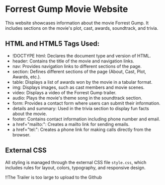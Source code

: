 # Forrest Gump Movie Website

This website showcases information about the movie Forrest Gump. It includes sections on the movie's plot, cast, awards, soundtrack, and trivia.

## HTML and HTML5 Tags Used:

- !DOCTYPE html: Declares the document type and version of HTML.
- header: Contains the title of the movie and navigation links.
- nav: Provides navigation links to different sections of the page.
- section: Defines different sections of the page (About, Cast, Plot, Awards, etc.).
- table: Displays a list of awards won by the movie in a tabular format.
- img: Displays images, such as cast members and movie scenes.
- video: Displays a video of the Forrest Gump trailer.
- audio: Plays the movie's theme song in the soundtrack section.
- form: Provides a contact form where users can submit their information.
- details and summary: Used in the trivia section to display fun facts about the movie.
- footer: Contains contact information including phone number and email.
- a href="mailto:": Creates a mailto link for sending emails.
- a href="tel:": Creates a phone link for making calls directly from the browser.

## External CSS

All styling is managed through the external CSS file `style.css`, which includes rules for layout, colors, typography, and responsive design.

!!The Trailer is too large to upload to the Github

